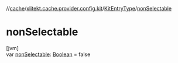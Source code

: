 //[cache](../../../index.md)/[xlitekt.cache.provider.config.kit](../index.md)/[KitEntryType](index.md)/[nonSelectable](non-selectable.md)

# nonSelectable

[jvm]\
var [nonSelectable](non-selectable.md): [Boolean](https://kotlinlang.org/api/latest/jvm/stdlib/kotlin/-boolean/index.html) = false
